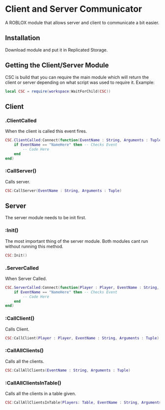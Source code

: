 # Client and Server Communicator
A ROBLOX module that allows server and client to communicate a bit easier.

## Installation
Download module and put it in Replicated Storage.

## Getting the Client/Server Module
CSC is build that you can require the main module which will return the client or server depending on what script was used to require it.
Example:
```lua
local CSC = require(workspace:WaitForChild(CSC))
```

## Client

### .ClientCalled
When the client is called this event fires.
```lua
CSC.ClientCalled:Connect(function(EventName : String, Arguments : Tuple)
	if EventName == "NameHere" then -- Checks Event
		-- Code Here
	end
end)
```

### :CallServer()
Calls server.
```lua
CSC:CallServer(EventName : String, Arguments : Tuple)
```

## Server
The server module needs to be init first.

### :Init()
The most important thing of the server module. Both modules cant run without running this method.
```lua
CSC:Init()
```

### .ServerCalled
When Server Called.
```lua
CSC.ServerCalled:Connect(function(Player : Player, EventName : String, Arguments : Tuple)
	if EventName == "NameHere" then -- Checks Event
		-- Code Here
	end
end)
```

### :CallClient()
Calls Client.
```lua
CSC:CallClient(Player : Player, EventName : String, Arguments : Tuple)
```

### :CallAllClients()
Calls all the clients.
```lua
CSC:CallAllClients(EventName : String, Arguments : Tuple)
```

### :CallAllClientsInTable()
Calls all the clients in a table given.
```lua
CSC:CallAllClientsInTable(Players: Table, EventName : String, Arguments : Tuple)
```